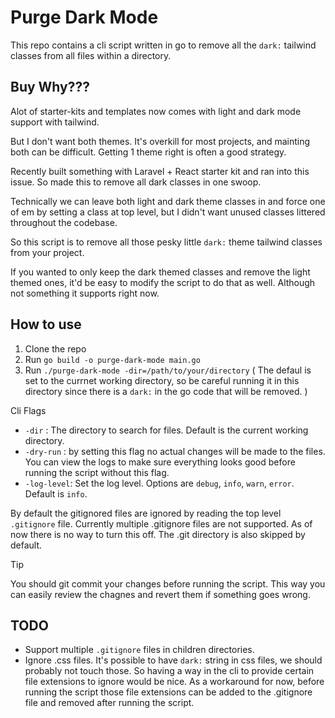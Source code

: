 # Purge Dark Mode

This repo contains a cli script written in go to remove all the `dark:` tailwind classes from all files within a directory.

## Buy Why???

Alot of starter-kits and templates now comes with light and dark mode support with tailwind.

But I don't want both themes. It's overkill for most projects, and mainting both can be difficult. Getting 1 theme right is often a good strategy.

Recently built something with Laravel + React starter kit and ran into this issue. So made this to remove all dark classes in one swoop.

Technically we can leave both light and dark theme classes in and force one of em by setting a class at top level, but I didn't want unused classes littered throughout the codebase.

So this script is to remove all those pesky little `dark:` theme tailwind classes from your project.

If you wanted to only keep the dark themed classes and remove the light themed ones, it'd be easy to modify the script to do that as well. Although not something it supports right now.

## How to use

1. Clone the repo
2. Run `go build -o purge-dark-mode main.go`
3. Run `./purge-dark-mode -dir=/path/to/your/directory` ( The defaul is set to the currnet working directory, so be careful running it in this directory since there is a `dark:` in the go code that will be removed. )

Cli Flags

- `-dir` : The directory to search for files. Default is the current working directory.
- `-dry-run` : by setting this flag no actual changes will be made to the files. You can view the logs to make sure everything looks good before running the script without this flag.
- `-log-level`: Set the log level. Options are `debug`, `info`, `warn`, `error`. Default is `info`.

By default the gitignored files are ignored by reading the top level `.gitignore` file. Currently multiple .gitignore files are not supported. As of now there is no way to turn this off. The .git directory is also skipped by default.

> [!TIP]
> You should git commit your changes before running the script. This way you can easily review the chagnes and revert them if something goes wrong.

## TODO

- Support multiple `.gitignore` files in children directories.
- Ignore .css files. It's possible to have `dark:` string in css files, we should probably not touch those. So having a way in the cli to provide certain file extensions to ignore would be nice. As a workaround for now, before running the script those file extensions can be added to the .gitignore file and removed after running the script.
